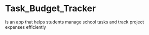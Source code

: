 # Task_Budget_Tracker
Is an app that helps students manage school tasks and track project expenses efficiently
